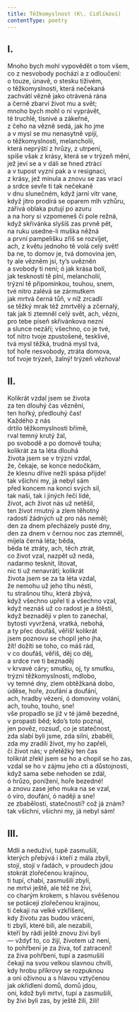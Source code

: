 ```yaml
---
title: Těžkomyslnost (K\. Cidlíkovi)
contentType: poetry
---
```


<section>

## I.

Mnoho bych mohl vypovědět o tom všem,  
co z nesvobody pochází a z odloučení:  
o touze, únavě, o stesku tíživém,  
o těžkomyslnosti, která nečekaná  
zachvátí vězně jako otrávená rána  
a černě zbarví život mu a svět;  
mnoho bych mohl o ní vyprávět,  
té truchlé, tísnivé a zákeřné,  
z čeho na vězně sedá, jak ho jme  
a v mysl se mu nenasytně vpíjí,  
o těžkomyslnosti, melancholii,  
která neprýští z hrůzy, z utrpení,  
spíše však z krásy, která se v trýzeň mění,  
jež jeví se a v dáli se hned ztrácí  
a v tupost vyzní pak a v resignaci,  
z krásy, jež minula a znovu se zas vrací  
a srdce sevře ti tak nečekaně  
v dnu slunečném, když jarní vítr vane,  
když jitro prodírá se oparem mlh vzhůru,  
zářivá oblaka putují po azuru  
a na hory si vzpomeneš či pole režná,  
když skřivánka slyšíš zas prvně pět,  
na ruku usedne-li muška něžná  
a první pampelišku zříš se rozvíjet,  
ach, z květu jednoho tě volá celý svět!  
ba ne, to domov je, tvá domovina jen,  
ty ale vězněm jsi, ty’s uvězněn  
a svobody ti není; ó jak krása bolí,  
jak teskností tě plní, melancholií,  
trýzní tě připomínkou, touhou, snem,  
tvé nitro zalévá se zármutkem  
jak mrtvá černá tůň, v níž zrcadlí  
se těžký mrak též zmrtvělý a zčernalý,  
tak jak ti ztemněl celý svět, ach, vězni,  
pro tebe píseň skřivánkova nezní  
a slunce nezáří; všechno, co je tvé,  
toť nitro tvoje zpustošené, tesklivé,  
tvá mysl těžká, trudná mysl tvá,  
toť hoře nesvobody, ztráta domova,  
toť tvoje trýzeň, žalný! trýzeň vězňova!

## II.

Kolikrát vzdal jsem se života  
za ten dlouhý čas věznění,  
ten hořký, předlouhý čas!  
Každého z nás  
drtilo těžkomyslnosti břímě,  
rval temný krutý žal,  
po svobodě a po domově touha;  
kolikrát za ta léta dlouhá  
života jsem se v trýzni vzdal,  
že, čekaje, se konce nedočkám,  
že klesnu dříve nežli spása přijde!  
tak všichni my, já nebyl sám  
před koncem na konci svých sil,  
tak naši, tak i jiných řečí lidé,  
život, ach život nás už netěšil,  
ten život rmutný a zlem těhotný  
radostí žádných už pro nás neměl;  
den za dnem přecházely pusté dny,  
den za dnem v černou noc zas ztemněl,  
míjela černá léta; běda,  
běda té ztráty, ach, těch ztrát,  
co život vzal, nazpět už nedá,  
nadarmo tesknit, litovat,  
nic ti už nenavrátí; kolikrát  
života jsem se za ta léta vzdal,  
že nemohu už jeho tíhu nésti,  
tu strašnou tíhu, která zbývá,  
když všechno upřel ti a všechno vzal,  
když neznáš už co radost je a štěstí,  
když beznaději v plen to zanechal,  
bytosti vyvržená, vratká, nebohá,  
a ty přec doufáš, věříš! kolikrát  
jsem poznovu se chopil jeho jha,  
žít! dožíti se toho, co máš rád,  
v co doufáš, věříš, děj co děj,  
a srdce rve ti beznaděj  
v krvavé cáry; smutku, oj, ty smutku,  
trýzni těžkomyslnosti, mdlobo,  
vy temné dny, zlem obtěžkaná dobo,  
úděse, hoře, zoufání a doufání,  
ach, hradby vězení, ó domoviny volání,  
ach, touho, touho, sne!  
vše propadlo se již v té jámě bezedné,  
v propasti běd; kdo’s toto poznal,  
jen pověz, rozsuď, co je statečnost,  
zda slabí byli jsme, zda silni, zbabělí,  
zda my zradili život, my ho zapřeli,  
či život nás; v přetěžký ten čas  
tolikrát zřekl jsem se ho a chopil se ho zas,  
vzdal se ho v zájmu jeho cti a důstojnosti,  
když sama sebe nehoden se zdál,  
ó hrůzo, ponížení, hoře bezedné!  
a znovu zase jeho muka na se vzal,  
ó víro, doufání, ó naději a sne!  
ze zbabělosti, statečnosti? což já znám?  
tak všichni, všichni my, já nebyl sám!

## III.

Mdlí a neduživí, tupě zasmušilí,  
kterých přebývá i kteří z mála zbyli,  
stojí, stojí v řadách, v proudech jdou  
stokrát zlořečenou krajinou,  
ti tupí, chabí, zasmušilí zbylí,  
ne mrtvi ještě, ale též ne živi,  
co charým krokem, s hlavou svěšenou  
se potácejí zlořečenou krajinou,  
ti čekají na velké vzkříšení,  
kdy životu zas budou vráceni,  
ti zbylí, které bili, ale nezabili,  
kteří by rádi ještě znovu živi byli  
— vždyť to, co žijí, životem už není,  
to pohřbení je za živa, toť zatracení!  
za živa pohřbeni, tupí a zasmušilí  
čekají na svou velkou slavnou chvíli,  
kdy hrobu příkrovy se rozpuknou  
a oni oživnou a s hlavou vztyčenou  
jak okřídleni domů, domů jdou,  
oni, kdož byli mrtví, tupí a zasmušilí,  
by živi byli zas, by ještě žili, žili!

</section>

